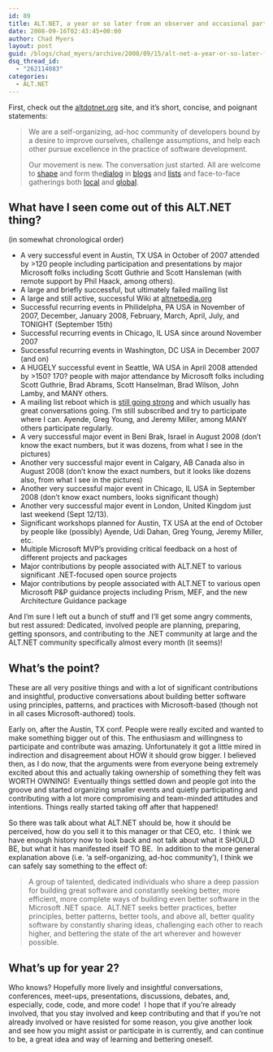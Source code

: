 ```yaml
---
id: 89
title: ALT.NET, a year or so later from an observer and occasional participant.
date: 2008-09-16T02:43:45+00:00
author: Chad Myers
layout: post
guid: /blogs/chad_myers/archive/2008/09/15/alt-net-a-year-or-so-later-from-an-observer-and-occasional-participant.aspx
dsq_thread_id:
  - "262114083"
categories:
  - ALT.NET
---
```

</p> </p> 

First, check out the [altdotnet.org](http://altdotnet.org/) site, and it’s short, concise, and poignant statements:

> We are a self-organizing, ad-hoc community of developers bound by a desire to improve ourselves, challenge assumptions, and help each other pursue excellence in the practice of software development.
> 
> Our movement is new. The conversation just started. All are welcome to [shape](http://altnetpedia.com) and form the[dialog](irc://irc.freenode.net/alt.net) in [blogs](http://del.icio.us/tag/alt.net+altnetconf) and [lists](http://tech.groups.yahoo.com/group/altdotnet/) and face-to-face gatherings both [local](http://phillyalt.net) and [global](http://altdotnet.org/events/seattle).

## What have I seen come out of this ALT.NET thing?

(in somewhat chronological order)

  * A very successful event in Austin, TX USA in October of 2007 attended by >120 people including participation and presentations by major Microsoft folks including Scott Guthrie and Scott Hansleman (with remote support by Phil Haack, among others). 
  * A large and briefly successful, but ultimately failed mailing list 
  * A large and still active, successful Wiki at [altnetpedia.org](http://altnetpedia.com/) 
  * Successful recurring events in Philidelpha, PA USA in November of 2007, December, January 2008, February, March, April, July, and TONIGHT (September 15th) 
  * Successful recurring events in Chicago, IL USA since around November 2007
  * Successful recurring events in Washington, DC USA in December 2007 (and on) 
  * A HUGELY successful event in Seattle, WA USA in April 2008 attended by >150? 170? people with major attendance by Microsoft folks including Scott Guthrie, Brad Abrams, Scott Hanselman, Brad Wilson, John Lamby, and MANY others. 
  * A mailing list reboot which is [still going strong](http://tech.groups.yahoo.com/group/altdotnet/) and which usually has great conversations going. I’m still subscribed and try to participate where I can. Ayende, Greg Young, and Jeremy Miller, among MANY others participate regularly. 
  * A very successful major event in Beni Brak, Israel in August 2008 (don’t know the exact numbers, but it was dozens, from what I see in the pictures) 
  * Another very successful major event in Calgary, AB Canada also in August 2008 (don’t know the exact numbers, but it looks like dozens also, from what I see in the pictures) 
  * Another very successful major event in Chicago, IL USA in September 2008 (don’t know exact numbers, looks significant though) 
  * Another very successful major event in London, United Kingdom just last weekend (Sept 12/13). 
  * Significant workshops planned for Austin, TX USA at the end of October by people like (possibly) Ayende, Udi Dahan, Greg Young, Jeremy Miller, etc. 
  * Multiple Microsoft MVP’s providing critical feedback on a host of different projects and packages 
  * Major contributions by people associated with ALT.NET to various significant .NET-focused open source projects 
  * Major contributions by people associated with ALT.NET to various open Microsoft P&P guidance projects including Prism, MEF, and the new Architecture Guidance package 

And I’m sure I left out a bunch of stuff and I’ll get some angry comments, but rest assured: Dedicated, involved people are planning, preparing, getting sponsors, and contributing to the .NET community at large and the ALT.NET community specifically almost every month (it seems)!

## What’s the point?

These are all very positive things and with a lot of significant contributions and insightful, productive conversations about building better software using principles, patterns, and practices with Microsoft-based (though not in all cases Microsoft-authored) tools.

Early on, after the Austin, TX conf. People were really excited and wanted to make something bigger out of this. The enthusiasm and willingness to participate and contribute was amazing. Unfortunately it got a little mired in indirection and disagreement about HOW it should grow bigger. I believed then, as I do now, that the arguments were from everyone being extremely excited about this and actually taking ownership of something they felt was WORTH OWNING!&#160; Eventually things settled down and people got into the groove and started organizing smaller events and quietly participating and contributing with a lot more compromising and team-minded attitudes and intentions. Things really started taking off after that happened!

So there was talk about what ALT.NET should be, how it should be perceived, how do you sell it to this manager or that CEO, etc.&#160; I think we have enough history now to look back and not talk about what it SHOULD BE, but what it has manifested itself TO BE.&#160; In addition to the more general explanation above (i.e. ‘a self-organizing, ad-hoc community’), I think we can safely say something to the effect of:

> A group of talented, dedicated individuals who share a deep passion for building great software and constantly seeking better, more efficient, more complete ways of building even better software in the Microsoft .NET space.&#160; ALT.NET seeks better practices, better principles, better patterns, better tools, and above all, better quality software by constantly sharing ideas, challenging each other to reach higher, and bettering the state of the art wherever and however possible.

## What’s up for year 2?

Who knows? Hopefully more lively and insightful conversations, conferences, meet-ups, presentations, discussions, debates, and, especially, code, code, and more code!&#160; I hope that if you’re already involved, that you stay involved and keep contributing and that if you’re not already involved or have resisted for some reason, you give another look and see how you might assist or participate in is currently, and can continue to be, a great idea and way of learning and bettering oneself.